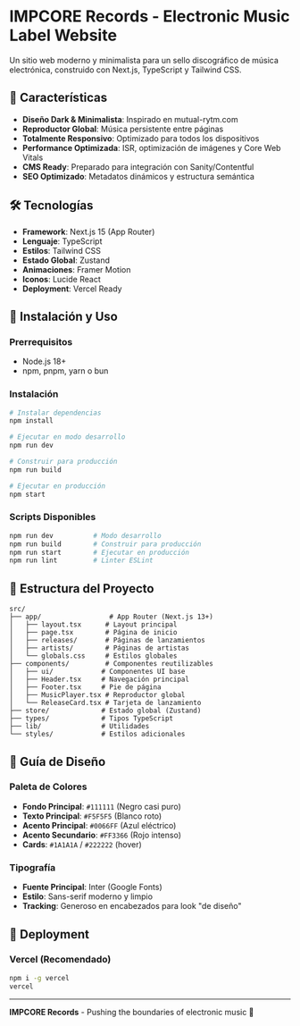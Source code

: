 # IMPCORE Records - Electronic Music Label Website

Un sitio web moderno y minimalista para un sello discográfico de música electrónica, construido con Next.js, TypeScript y Tailwind CSS.

## 🎵 Características

- **Diseño Dark & Minimalista**: Inspirado en mutual-rytm.com
- **Reproductor Global**: Música persistente entre páginas
- **Totalmente Responsivo**: Optimizado para todos los dispositivos
- **Performance Optimizada**: ISR, optimización de imágenes y Core Web Vitals
- **CMS Ready**: Preparado para integración con Sanity/Contentful
- **SEO Optimizado**: Metadatos dinámicos y estructura semántica

## 🛠️ Tecnologías

- **Framework**: Next.js 15 (App Router)
- **Lenguaje**: TypeScript
- **Estilos**: Tailwind CSS
- **Estado Global**: Zustand
- **Animaciones**: Framer Motion
- **Iconos**: Lucide React
- **Deployment**: Vercel Ready

## 🚀 Instalación y Uso

### Prerrequisitos
- Node.js 18+ 
- npm, pnpm, yarn o bun

### Instalación

```bash
# Instalar dependencias
npm install

# Ejecutar en modo desarrollo
npm run dev

# Construir para producción
npm run build

# Ejecutar en producción
npm start
```

### Scripts Disponibles

```bash
npm run dev          # Modo desarrollo
npm run build        # Construir para producción
npm run start        # Ejecutar en producción
npm run lint         # Linter ESLint
```

## 📁 Estructura del Proyecto

```
src/
├── app/                 # App Router (Next.js 13+)
│   ├── layout.tsx      # Layout principal
│   ├── page.tsx        # Página de inicio
│   ├── releases/       # Páginas de lanzamientos
│   ├── artists/        # Páginas de artistas
│   └── globals.css     # Estilos globales
├── components/         # Componentes reutilizables
│   ├── ui/            # Componentes UI base
│   ├── Header.tsx     # Navegación principal
│   ├── Footer.tsx     # Pie de página
│   ├── MusicPlayer.tsx # Reproductor global
│   └── ReleaseCard.tsx # Tarjeta de lanzamiento
├── store/             # Estado global (Zustand)
├── types/             # Tipos TypeScript
├── lib/               # Utilidades
└── styles/            # Estilos adicionales
```

## 🎨 Guía de Diseño

### Paleta de Colores
- **Fondo Principal**: `#111111` (Negro casi puro)
- **Texto Principal**: `#F5F5F5` (Blanco roto)
- **Acento Principal**: `#0066FF` (Azul eléctrico)
- **Acento Secundario**: `#FF3366` (Rojo intenso)
- **Cards**: `#1A1A1A` / `#222222` (hover)

### Tipografía
- **Fuente Principal**: Inter (Google Fonts)
- **Estilo**: Sans-serif moderno y limpio
- **Tracking**: Generoso en encabezados para look "de diseño"

## 🚀 Deployment

### Vercel (Recomendado)
```bash
npm i -g vercel
vercel
```

---

**IMPCORE Records** - Pushing the boundaries of electronic music 🎵
